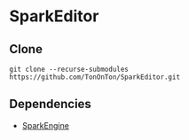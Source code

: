 # SparkEditor

## Clone 
```
git clone --recurse-submodules https://github.com/TonOnTon/SparkEditor.git
```

## Dependencies

  * [SparkEngine](https://github.com/TonOnTon/SparkEngine)
